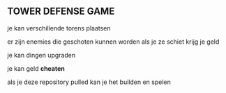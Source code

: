 ## TOWER DEFENSE GAME

je kan verschillende torens plaatsen

er zijn enemies die geschoten kunnen worden
als je ze schiet krijg je geld

je kan dingen upgraden

je kan geld  **cheaten**

als je deze repository pulled kan je het builden en spelen
